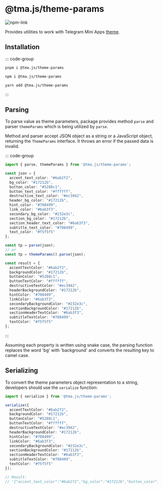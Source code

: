 # @tma.js/theme-params

[npm-link]: https://npmjs.com/package/@tma.js/theme-params

[npm-shield]: https://img.shields.io/npm/v/@tma.js/theme-params?logo=npm

![[npm-link]][npm-shield]

Provides utilities to work with Telegram Mini Apps [theme](../../functionality/theming.md).

## Installation

::: code-group

```bash [pnpm]
pnpm i @tma.js/theme-params
```

```bash [npm]
npm i @tma.js/theme-params
```

```bash [yarn]
yarn add @tma.js/theme-params
```

:::

## Parsing

To parse value as theme parameters, package provides method `parse` and parser `themeParams`
which is being utilized by `parse`.

Method and parser accept JSON object as a string or a JavaScript object, returning the
`ThemeParams` interface. It throws an error if the passed data is invalid.

::: code-group

```typescript [Usage example]
import { parse, themeParams } from '@tma.js/theme-params';

const json = {
  accent_text_color: "#6ab2f2",
  bg_color: "#17212b",
  button_color: "#5288c1",
  button_text_color: "#ffffff",
  destructive_text_color: "#ec3942",
  header_bg_color: "#17212b",
  hint_color: "#708499",
  link_color: "#6ab3f3",
  secondary_bg_color: "#232e3c",
  section_bg_color: "#17212b",
  section_header_text_color: "#6ab3f3",
  subtitle_text_color: "#708499",
  text_color: "#f5f5f5"
};

const tp = parse(json);
// or
const tp = themeParams().parse(json);
```

```typescript [Expected result]
const result = {
  accentTextColor: "#6ab2f2",
  backgroundColor: "#17212b",
  buttonColor: "#5288c1",
  buttonTextColor: "#ffffff",
  destructiveTextColor: "#ec3942",
  headerBackgroundColor: "#17212b",
  hintColor: "#708499",
  linkColor: "#6ab3f3",
  secondaryBackgroundColor: "#232e3c",
  sectionBackgroundColor: "#17212b",
  sectionHeaderTextColor: "#6ab3f3",
  subtitleTextColor: "#708499",
  textColor: "#f5f5f5"
};
```

:::

Assuming each property is written using snake case, the parsing function replaces the word 'bg'
with 'background' and converts the resulting key to camel case.

## Serializing

To convert the theme parameters object representation to a string, developers should use
the `serialize` function:

```typescript
import { serialize } from '@tma.js/theme-params';

serialize({
  accentTextColor: "#6ab2f2",
  backgroundColor: "#17212b",
  buttonColor: "#5288c1",
  buttonTextColor: "#ffffff",
  destructiveTextColor: "#ec3942",
  headerBackgroundColor: "#17212b",
  hintColor: "#708499",
  linkColor: "#6ab3f3",
  secondaryBackgroundColor: "#232e3c",
  sectionBackgroundColor: "#17212b",
  sectionHeaderTextColor: "#6ab3f3",
  subtitleTextColor: "#708499",
  textColor: "#f5f5f5"
});

// Result:
// '{"accent_text_color":"#6ab2f2","bg_color":"#17212b","button_color":"#5288c1","button_text_color":"#ffffff","destructive_text_color":"#ec3942","header_bg_color":"#17212b","hint_color":"#708499","link_color":"#6ab3f3","secondary_bg_color":"#232e3c","section_bg_color":"#17212b","section_header_text_color":"#6ab3f3","subtitle_text_color":"#708499","text_color":"#f5f5f5"}'
```

